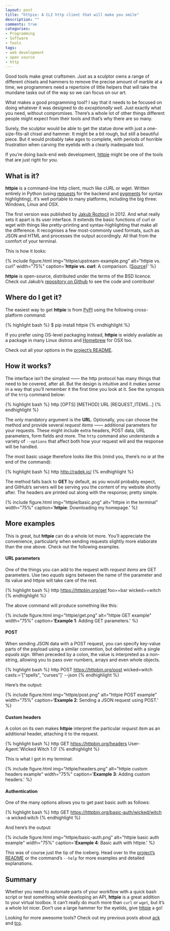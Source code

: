 ```yaml
---
layout: post
title: "httpie: A CLI http client that will make you smile"
description: ""
comments: true
categories:
- Programming
- Software
- Tools
tags:
- web development
- open source
- http
---
```


Good tools make great craftsmen. Just as a sculptor owns a range of different
chisels and hammers to remove the precise amount of marble at a time, we
programmers need a repertoire of little helpers that will take the mundane
tasks out of the way so we can focus on our art.

What makes a good programming tool? I say that it needs to be focused on doing
whatever it was designed to do _exceptionally well_. Just exactly what you
need, without compromises. There’s a whole lot of other things different people
might expect from their tools and that’s why there are so many.

Surely, the sculptor would be able to get the statue done with just a
one-size-fits-all chisel and hammer. It might be a bit rough, but still a
beautiful piece. But it would probably take ages to complete, with periods of
horrible frustration when carving the eyelids with a clearly inadequate tool.

If you’re doing back-end web development, [httpie](http://httpie.org/) might be
one of the tools that are just right for you.

## What is it?

**httpie** is a command-line http client, much like cURL or wget. Written
entirely in Python (using
[requests](http://docs.python-requests.org/en/latest/) for the backend and
[pygments](http://pygments.org/) for syntax highlighting), it’s well portable
to many platforms, including the big three: Windows, Linux and OSX.

The first version was published by [Jakub Roztocil](https://twitter.com/jkbrzt)
in 2012. And what really sets it apart is its user interface. It extends the
basic functions of curl or wget with things like pretty-printing and
syntax-highlighting that make all the difference. It recognises a few
most-commonly used formats, such as JSON and HTML and processes the output
accordingly. All that from the comfort of your terminal.

This is how it looks:

{% include figure.html img="httpie/upstream-example.png" alt="httpie vs. curl" width="75%" caption='<strong>httpie vs. curl</strong>: A comparison. (<a href="https://github.com/jkbrzt/httpie">Source</a>)' %}

**httpie** is open-source, distributed under the terms of the BSD licence.
Check out Jakub’s [repository on Github](https://github.com/jkbrzt/httpie) to
see the code and contribute!

## Where do I get it?

The easiest way to get **httpie** is from [PyPI](https://pypi.python.org/pypi)
using the following cross-platform command:

{% highlight bash %}
$ pip install httpie
{% endhighlight %}

If you prefer using OS-level packaging instead, **httpie** is widely available
as a package in many Linux distros and [Homebrew](http://brew.sh/) for OSX too.

Check out all your options in the [project’s
README](https://github.com/jkbrzt/httpie#installation).

## How it works?

The interface isn’t the simplest —— the http protocol has many things that need
to be covered, after all. But the design is intuitive and it _makes sense_ in a
way that you’ll remember it the first time you look at it. See the synopsis of
the `http` command below:

{% highlight bash %}
http [OPTS] [METHOD] URL [REQUEST_ITEMS...]
{% endhighlight %}

The only mandatory argument is the **URL**. Optionally, you can choose the
method and provide several _request items_ ——  additional parameters for your
requests. These might include extra headers, POST data, URL parameters, form
fields and more. The `http` command also understands a variety of `--options`
that affect both how your request will and the response will be handled.

The most basic usage therefore looks like this (mind you, there’s no _ie_ at
the end of the command):

{% highlight bash %}
http http://radek.io/
{% endhighlight %}

The method falls back to **GET** by default, as you would probably expect, and
GitHub’s servers will be serving you the content of my website shortly after.
The headers are printed out along with the response; pretty simple.

{% include figure.html img="httpie/basic.png" alt="httpie in the terminal" width="75%" caption='<strong>httpie</strong>: Downloading my homepage.' %}

## More examples

This is great, but **httpie** can do a whole lot more. You’ll appreciate the
convenience, particularly when sending requests slightly more elaborate than the
one above. Check out the following examples.

#### URL parameters

One of the things you can add to the request with _request items_ are GET
parameters. Use two _equals_ signs between the name of the parameter and its
value and httpie will take care of the rest.

{% highlight bash %}
http https://httpbin.org/get foo==bar wicked==witch
{% endhighlight %}

The above command will produce something like this:

{% include figure.html img="httpie/get.png" alt="httpie GET example" width="75%" caption='<strong>Example 1</strong>: Adding GET parameters.' %}

#### POST

When sending JSON data with a POST request, you can specify key-value parts of
the payload using a similar convention, but delimited with a single _equals_
sign. When preceded by a colon, the value is interpreted as a non-string,
allowing you to pass over numbers, arrays and even whole objects.

{% highlight bash %}
http POST https://httpbin.org/post wicked=witch casts:='["spells", "curses"]' --json
{% endhighlight %}

Here’s the output:

{% include figure.html img="httpie/post.png" alt="httpie POST example" width="75%" caption='<strong>Example 2</strong>: Sending a JSON request using POST.' %}

#### Custom headers

A colon on its own makes **httpie** interpret the particular _request item_ as
an additional header, attaching it to the request.

{% highlight bash %}
http GET https://httpbin.org/headers User-Agent:'Wicked Witch 1.0'
{% endhighlight %}

This is what I got in my terminal:

{% include figure.html img="httpie/headers.png" alt="httpie custom headers example" width="75%" caption='<strong>Example 3</strong>: Adding custom headers.' %}

#### Authentication

One of the many options allows you to get past basic auth as follows:

{% highlight bash %}
http GET https://httpbin.org/basic-auth/wicked/witch -a wicked:witch
{% endhighlight %}

And here’s the output:

{% include figure.html img="httpie/basic-auth.png" alt="httpie basic auth example" width="75%" caption='<strong>Example 4</strong>: Basic auth with httpie.' %}

This was of course just the tip of the iceberg. Head over to the [project’s
README](https://github.com/jkbrzt/httpie/blob/master/README.rst) or the
command’s `--help` for more examples and detailed explanations.

## Summary

Whether you need to automate parts of your workflow with a quick bash script or
test something while developing an API, **httpie** is a great addition to your
virtual toolbox. It can’t really do much more than `curl` or `wget`, but it’s a
whole lot nicer. Don’t use a large hammer for the eyelids, give
[httpie](https://github.com/jkbrzt/httpie) a go!

Looking for more awesome tools? Check out my previous posts about
[ack](http://radek.io/2014/08/25/ack/) and
[tco](http://radek.io/2014/03/30/tco/).
